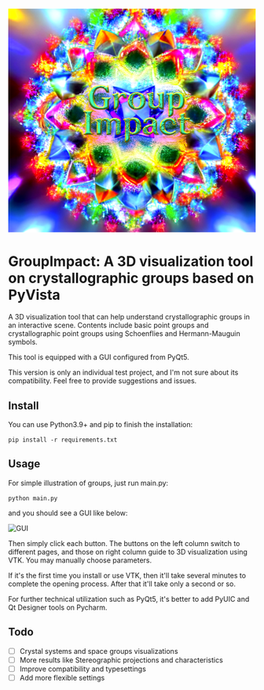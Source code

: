 ![logo](./logo.png)

# GroupImpact: A 3D visualization tool on crystallographic groups based on PyVista

A 3D visualization tool that can help understand crystallographic groups in an interactive scene. Contents include basic point groups and crystallographic point groups using Schoenflies and Hermann-Mauguin symbols.

This tool is equipped with a GUI configured from PyQt5.

This version is only an individual test project, and I'm not sure about its compatibility. Feel free to provide suggestions and issues.

## Install

You can use Python3.9+ and pip to finish the installation:

```
pip install -r requirements.txt
```

## Usage
For simple illustration of groups, just run main.py:

```
python main.py
```

and you should see a GUI like below:

![GUI](C:\Users\Rukkhadevata\Desktop\GroupImpact\GUI.png)

Then simply click each button. The buttons on the left column switch to different pages, and those on right column guide to 3D visualization using VTK. You may manually choose parameters.

If it's the first time you install or use VTK, then it'll take several minutes to complete the opening process. After that it'll take only a second or so.

For further technical utilization such as PyQt5, it's better to add PyUIC and Qt Designer tools on Pycharm.

## Todo

- [ ] Crystal systems and space groups visualizations
- [ ] More results like Stereographic projections and characteristics
- [ ] Improve compatibility and typesettings
- [ ] Add more flexible settings
